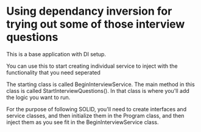 # Using dependancy inversion for trying out some of those interview questions
This is a base application with DI setup.

You can use this to start creating individual service to inject with the functionality that you need seperated

The starting class is called BeginInterviewService. The main method in this class is called StartInterviewQuestions().
In that class is where you'll add the logic you want to run. 

For the purpose of following SOLID, you'll need to create interfaces and service classes, and then initialize them in the Program class, and then inject them as you see fit in the BeginInterviewService class.